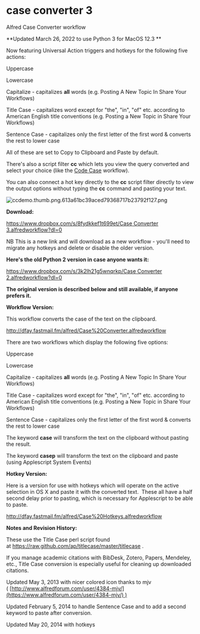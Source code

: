 # case converter 3
 Alfred Case Converter workflow

**Updated March 26, 2022 to use Python 3 for MacOS 12.3 **

  


Now featuring Universal Action triggers and hotkeys for the following five actions:

  


Uppercase

Lowercase

Capitalize - capitalizes **all** words (e.g. Posting A New Topic In Share Your Workflows)

Title Case - capitalizes word except for "the", "in", "of" etc. according to American English title conventions (e.g. Posting a New Topic in Share Your Workflows)

Sentence Case - capitalizes only the first letter of the first word & converts the rest to lower case

  


All of these are set to Copy to Clipboard and Paste by default.

  


There's also a script filter **cc** which lets you view the query converted and select your choice (like the [Code Case](https://www.alfredforum.com/topic/4818-code-case/) workflow).

  


You can also connect a hot key directly to the **cc** script filter directly to view the output options without typing the **cc** command and pasting your text.

  


![ccdemo.thumb.png.613a61bc39aced79368717b23792f127.png](//content.invisioncic.com/r229491/monthly_2018_02/ccdemo.thumb.png.613a61bc39aced79368717b23792f127.png)

  


**Download:**

  


[https://www.dropbox.com/s/8fydkkef1t699et/Case Converter 3.alfredworkflow?dl=0](https://www.dropbox.com/s/8fydkkef1t699et/Case%20Converter%203.alfredworkflow?dl=0)

  


NB This is a new link and will download as a new workflow - you'll need to migrate any hotkeys and delete or disable the older version.

  


**Here's the old Python 2 version in case anyone wants it:**

  


[https://www.dropbox.com/s/3k2lh21g5wnqrkp/Case Converter 2.alfredworkflow?dl=0](https://www.dropbox.com/s/3k2lh21g5wnqrkp/Case%20Converter%202.alfredworkflow?dl=0)

  


**The original version is described below and still available, if anyone prefers it.**

  


**Workflow Version:**

  


This workflow converts the case of the text on the clipboard.

  


<http://dfay.fastmail.fm/alfred/Case%20Converter.alfredworkflow>

  


There are two workflows which display the following five options:

  


Uppercase

Lowercase

Capitalize - capitalizes **all** words (e.g. Posting A New Topic In Share Your Workflows)

Title Case - capitalizes word except for "the", "in", "of" etc. according to American English title conventions (e.g. Posting a New Topic in Share Your Workflows)

Sentence Case - capitalizes only the first letter of the first word & converts the rest to lower case

  


The keyword **case** will transform the text on the clipboard without pasting the result.

The keyword **casep** will transform the text on the clipboard and paste (using Applescript System Events)

  


**Hotkey Version:**

  


Here is a version for use with hotkeys which will operate on the active selection in OS X and paste it with the converted text.  These all have a half second delay prior to pasting, which is necessary for Applescript to be able to paste.

  


<http://dfay.fastmail.fm/alfred/Case%20Hotkeys.alfredworkflow>

  


**Notes and Revision History:**

  


These use the Title Case perl script found at <https://raw.github.com/ap/titlecase/master/titlecase> .

  


If you manage academic citations with BibDesk, Zotero, Papers, Mendeley, etc., Title Case conversion is especially useful for cleaning up downloaded citations.

  


Updated May 3, 2013 with nicer colored icon thanks to mjv ( [http://www.alfredforum.com/user/4384-mjv/](https://www.alfredforum.com/user/4384-mjv/) )

  


Updated February 5, 2014 to handle Sentence Case and to add a second keyword to paste after conversion.

  


Updated May 20, 2014 with hotkeys
